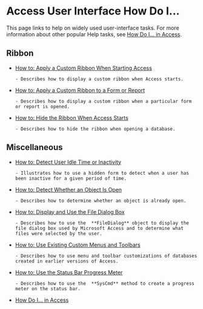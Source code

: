 
# Access User Interface How Do I...

This page links to help on widely used user-interface tasks. For more information about other popular Help tasks, see [How Do I… in Access](44a3e88e-df6d-9a2e-2241-262156469df8.md).


## Ribbon


- [How to: Apply a Custom Ribbon When Starting Access](http://msdn.microsoft.com/library/9e8ddf95-35aa-4e57-8422-d770da14711e%28Office.15%29.aspx)
    
      - Describes how to display a custom ribbon when Access starts.
    
- [How to: Apply a Custom Ribbon to a Form or Report](http://msdn.microsoft.com/library/7dcdfa42-3eaa-43f9-b99d-56b2cac97f84%28Office.15%29.aspx)
    
      - Describes how to display a custom ribbon when a particular form or report is opened.
    
- [How to: Hide the Ribbon When Access Starts](http://msdn.microsoft.com/library/f98bab58-8094-1c56-f70b-ced2e7849574%28Office.15%29.aspx)
    
      - Describes how to hide the ribbon when opening a database.
    

## Miscellaneous


- [How to: Detect User Idle Time or Inactivity](40e9c4ef-a81b-074b-0be0-8247b4ea525b.md)
    
      - Illustrates how to use a hidden form to detect when a user has been inactive for a given period of time.
    
- [How to: Detect Whether an Object Is Open](9378430d-752b-1ede-96af-235c7e79a06f.md)
    
      - Describes how to determine whether an object is already open.
    
- [How to: Display and Use the File Dialog Box](e4690a8b-f976-3be9-70b0-2d8c2377a19a.md)
    
      - Describes how to use the  **FileDialog** object to display the file dialog box used by Microsoft Access and to determine what files were selected by the user.
    
- [How to: Use Existing Custom Menus and Toolbars](581167ca-7c9c-4402-a9b7-49393750079c.md)
    
      - Describes how to use menu and toolbar customizations of databases created in earlier versions of Access.
    
- [How to: Use the Status Bar Progress Meter](1ced64d3-56e4-064e-3dd2-d6b5e4dbdd8a.md)
    
      - Describes how to use the  **SysCmd** method to create a progress meter on the status bar.
    

- [How Do I... in Access](44a3e88e-df6d-9a2e-2241-262156469df8.md)
    

